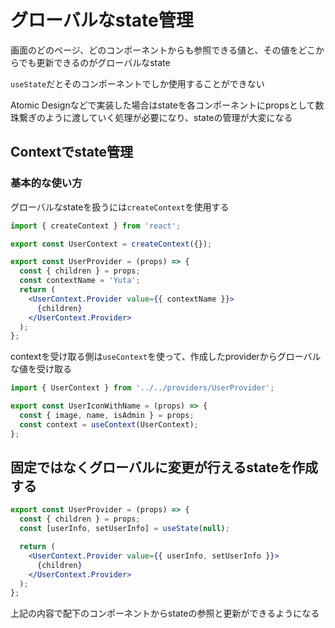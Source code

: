 # グローバルなstate管理
画面のどのページ、どのコンポーネントからも参照できる値と、その値をどこからでも更新できるのがグローバルなstate

`useState`だとそのコンポーネントでしか使用することができない

Atomic Designなどで実装した場合はstateを各コンポーネントにpropsとして数珠繋ぎのように渡していく処理が必要になり、stateの管理が大変になる

## Contextでstate管理
### 基本的な使い方
グローバルなstateを扱うには`createContext`を使用する
```jsx
import { createContext } from 'react';

export const UserContext = createContext({});

export const UserProvider = (props) => {
  const { children } = props;
  const contextName = 'Yuta';
  return (
    <UserContext.Provider value={{ contextName }}>
      {children}
    </UserContext.Provider>
  );
};
```

contextを受け取る側は`useContext`を使って、作成したproviderからグローバルな値を受け取る
```jsx
import { UserContext } from '../../providers/UserProvider';

export const UserIconWithName = (props) => {
  const { image, name, isAdmin } = props;
  const context = useContext(UserContext);
};
```

## 固定ではなくグローバルに変更が行えるstateを作成する
```jsx
export const UserProvider = (props) => {
  const { children } = props;
  const [userInfo, setUserInfo] = useState(null);

  return (
    <UserContext.Provider value={{ userInfo, setUserInfo }}>
      {children}
    </UserContext.Provider>
  );
};
```
上記の内容で配下のコンポーネントからstateの参照と更新ができるようになる
